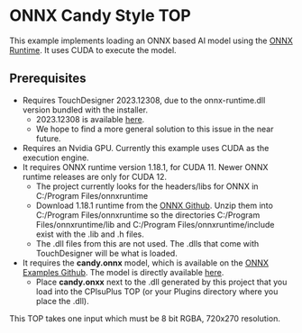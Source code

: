 # ONNX Candy Style TOP
This example implements loading an ONNX based AI model using the [ONNX Runtime](https://onnxruntime.ai). It uses CUDA to execute the model.

## Prerequisites
* Requires TouchDesigner 2023.12308, due to the onnx-runtime.dll version bundled with the installer.
  * 2023.12308 is available [here](https://www.dropbox.com/scl/fi/zl5vdxi9eufdiocv2592v/TouchDesigner.2023.12308.exe?rlkey=92hvqbytiyybc9lye2xnfh2g4&dl=0).
  * We hope to find a more general solution to this issue in the near future.
* Requires an Nvidia GPU. Currently this example uses CUDA as the execution engine.
* It requires ONNX runtime version 1.18.1, for CUDA 11. Newer ONNX runtime releases are only for CUDA 12.
  * The project currently looks for the headers/libs for ONNX in C:/Program Files/onnxruntime
  * Download 1.18.1 runtime from the [ONNX Github](https://github.com/microsoft/onnxruntime/releases/download/v1.18.1/onnxruntime-win-x64-gpu-1.18.1.zip). Unzip them into C:/Program Files/onnxruntime so the directories C:/Program Files/onnxruntime/lib and C:/Program Files/onnxruntime/include exist with the .lib and .h files.
  * The .dll files from this are not used. The .dlls that come with TouchDesigner will be what is loaded.
* It requires the __candy.onnx__ model, which is available on the [ONNX Examples Github](https://github.com/microsoft/onnxruntime-inference-examples/tree/main/c_cxx/fns_candy_style_transfer). The model is directly available [here](https://raw.githubusercontent.com/microsoft/Windows-Machine-Learning/master/Samples/FNSCandyStyleTransfer/UWP/cs/Assets/candy.onnx).
  * Place __candy.onxx__ next to the .dll generated by this project that you load into the CPlsuPlus TOP (or your Plugins directory where you place the .dll).

This TOP takes one input which must be 8 bit RGBA, 720x270 resolution.
